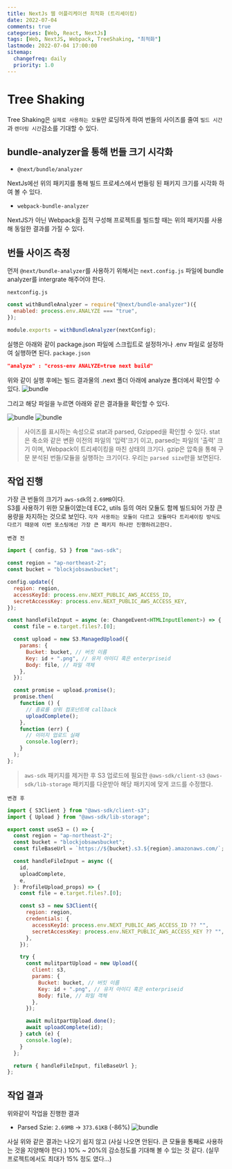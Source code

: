 ```yaml
---
title: NextJs 웹 어플리케이션 최적화 (트리셰이킹)
date: 2022-07-04
comments: true
categories: [Web, React, NextJs]
tags: [Web, NextJS, Webpack, TreeShaking, "최적화"]
lastmode: 2022-07-04 17:00:00
sitemap:
  changefreq: daily
  priority: 1.0
---
```


# Tree Shaking

Tree Shaking은 `실제로 사용하는 모듈`만 로딩하게 하여 번들의 사이즈를 줄여
`빌드 시간`과 `렌더링 시간`감소를 기대할 수 있다.

## bundle-analyzer을 통해 번들 크기 시각화

- `@next/bundle/analyzer`

NextJs에선 위의 패키지를 통해 빌드 프로세스에서 번들링 된 패키지 크기를 시각화 하여 볼 수 있다.

- `webpack-bundle-analyzer`

NextJS가 아닌 Webpack을 집적 구성해 프로젝트를 빌드할 때는 위의 패키지를 사용해 동일한 결과를 가질 수 있다.

## 번들 사이즈 측정

먼저 `@next/bundle-analyzer`를 사용하기 위해서는 `next.config.js` 파일에 bundle analyzer를 intergrate 해주어야 한다.

`nextconfig.js`

```js
const withBundleAnalyzer = require("@next/bundle-analyzer")({
  enabled: process.env.ANALYZE === "true",
});

module.exports = withBundleAnalyzer(nextConfig);
```

실행은 아래와 같이 package.json 파일에 스크립트로 설정하거나 .env 파일로 설정하여 실행하면 된다.
`package.json`

```json
"analyze" : "cross-env ANALYZE=true next build"
```

위와 같이 실행 후에는 빌드 결과물의 .next 폴더 아래에 analyze 폴더에서 확인할 수 있다.
![bundle](/assets/img/post/treeshaking4.png)

그리고 해당 파일을 누르면 아래와 같은 결과들을 확인할 수 있다.

![bundle](/assets/img/post/treeshaking2.png)
![bundle](/assets/img/post/treeshaking1.png)

> 사이즈를 표시하는 속성으로 stat과 parsed, Gzipped을 확인할 수 있다. stat은 축소와 같은 변환 이전의 파일의 '입력'크기 이고,
> parsed는 파일의 '출력' 크기 이며, Webpack이 트리셰이킹을 마친 상태의 크기다. gzip은 압축을 통해 구문 분석된 번들/모듈을 실행하는 크기이다. 우리는 `parsed size`만을 보면된다.

## 작업 진행

가장 큰 번들의 크기가 `aws-sdk`의 `2.69MB`이다.  
S3를 사용하기 위한 모듈이였는데 EC2, utils 등의 여러 모듈도 함께 빌드되어 가장 큰 용량을 차지하는 것으로 보인다.
`각자 사용하는 모듈이 다르고 모듈마다 트리셰이킹 방식도 다르기 때문에 이번 포스팅에선 가장 큰 패키지 하나만 진행하려고한다.`

`변경 전`

```js
import { config, S3 } from "aws-sdk";

const region = "ap-northeast-2";
const bucket = "blockjobsawsbucket";

config.update({
  region: region,
  accessKeyId: process.env.NEXT_PUBLIC_AWS_ACCESS_ID,
  secretAccessKey: process.env.NEXT_PUBLIC_AWS_ACCESS_KEY,
});

const handleFileInput = async (e: ChangeEvent<HTMLInputElement>) => {
  const file = e.target.files?.[0];

  const upload = new S3.ManagedUpload({
    params: {
      Bucket: bucket, // 버킷 이름
      Key: id + ".png", // 유저 아이디 혹은 enterpriseid
      Body: file, // 파일 객체
    },
  });

  const promise = upload.promise();
  promise.then(
    function () {
      // 종료를 상위 컴포넌트에 callback
      uploadComplete();
    },
    function (err) {
      // 이미지 업로드 실패
      console.log(err);
    }
  );
};
```

> `aws-sdk` 패키지를 제거한 후 S3 업로드에 필요한 `@aws-sdk/client-s3` `@aws-sdk/lib-storage` 패키지를 다운받아
> 해당 패키지에 맞게 코드를 수정했다.

`변경 후`

```js
import { S3Client } from "@aws-sdk/client-s3";
import { Upload } from "@aws-sdk/lib-storage";

export const useS3 = () => {
  const region = "ap-northeast-2";
  const bucket = "blockjobsawsbucket";
  const fileBaseUrl = `https://${bucket}.s3.${region}.amazonaws.com/`;

  const handleFileInput = async ({
    id,
    uploadComplete,
    e,
  }: ProfileUpload_props) => {
    const file = e.target.files?.[0];

    const s3 = new S3Client({
      region: region,
      credentials: {
        accessKeyId: process.env.NEXT_PUBLIC_AWS_ACCESS_ID ?? "",
        secretAccessKey: process.env.NEXT_PUBLIC_AWS_ACCESS_KEY ?? "",
      },
    });

    try {
      const mulitpartUpload = new Upload({
        client: s3,
        params: {
          Bucket: bucket, // 버킷 이름
          Key: id + ".png", // 유저 아이디 혹은 enterpriseid
          Body: file, // 파일 객체
        },
      });

      await mulitpartUpload.done();
      await uploadComplete(id);
    } catch (e) {
      console.log(e);
    }
  };

  return { handleFileInput, fileBaseUrl };
};
```

## 작업 결과

위와같이 작업을 진행한 결과

- Parsed Szie: `2.69MB` -> `373.61KB` (-86%)
  ![bundle](/assets/img/post/treeshaking3.png)

사실 위와 같은 결과는 나오기 쉽지 않고 (사실 나오면 안된다. 큰 모듈을 통째로 사용하는 것을 지양해야 한다.) 10% ~ 20%의 감소정도를 기대해 볼 수 있는 것 같다. (실무 프로젝트에서도 최대가 15% 정도 였다...)
